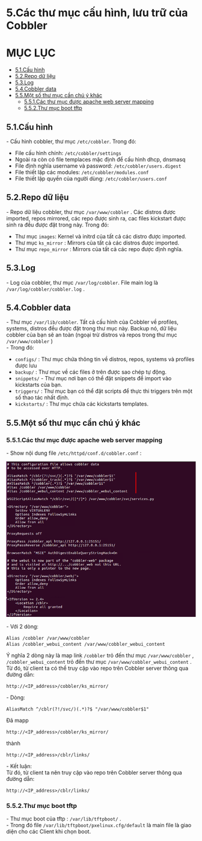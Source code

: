 # 5.Các thư mục cấu hình, lưu trữ của Cobbler

# MỤC LỤC
  - [5.1.Cấu hình](#51cấu-hình)
  - [5.2.Repo dữ liệu](#52repo-dữ-liệu)
  - [5.3.Log](#53log)
  - [5.4.Cobbler data](#54cobbler-data)
  - [5.5.Một số thư mục cần chú ý khác](#55một-số-thư-mục-cần-chú-ý-khác)
    - [5.5.1.Các thư mục được apache web server mapping](#551các-thư-mục-được-apache-web-server-mapping)
    - [5.5.2.Thư mục boot tftp](#552thư-mục-boot-tftp)


## 5.1.Cấu hình 
\- Cấu hình cobbler, thư mục `/etc/cobbler`. Trong đó:  
- File cấu hình chính: `/etc/cobbler/settings`
- Ngoài ra còn có file templaces mặc định để cấu hình dhcp, dnsmasq
- File định nghĩa username và password: `/etc/cobbler/users.digest`
- File thiết lập các modules: `/etc/cobbler/modules.conf`
- File thiết lập quyền của người dùng: `/etc/cobbler/users.conf`

## 5.2.Repo dữ liệu
\- Repo dữ liệu cobbler, thư mục `/var/www/cobbler` . Các distros được imported, repos mirrored, các repo được sinh ra, cac files kickstart được sinh ra đều được đặt trong này. Trong đó:  
- Thư mục `images`: Kernel và initrd của tất cả các distro được imported.
- Thư mục `ks_mirror` : Mirrors của tất cả các distros được imported.
- Thư mục `repo_mirror` : Mirrors của tất cả các repo được định nghĩa.

## 5.3.Log
\- Log của cobbler, thư mục `/var/log/cobbler`. File main log là `/var/log/cobbler/cobbler.log` .  

## 5.4.Cobbler data
\- Thư mục `/var/lib/cobbler`. Tất cả cấu hình của Cobbler về profiles, systems, distros đều được  đặt trong thư mục này. Backup nó, dữ liệu cobbler của bạn sẽ an toàn (ngoại trừ distros và repos trong thư mục `/var/www/cobbler` )  
\- Trong đó:  
- `configs/` : Thư mục chứa thông tin về distros, repos, systems và profiles được lưu
- `backup/` : Thư mục về các files ở trên được sao chép tự động.
- `snippets/`  - Thư mục nơi bạn có thể đặt snippets để import vào kickstarts của bạn.
- `triggers/` : Thư mục bạn có thể đặt scripts để thực thi triggers trên một số thao tác nhất định.
- `kickstarts/` : Thư mục chứa các kickstarts templates.

## 5.5.Một số thư mục cần chú ý khác
### 5.5.1.Các thư mục được apache web server mapping
\- Show nội dung file `/etc/httpd/conf.d/cobbler.conf` :  

<img src="../images/cac-thumuc-cauhinh-luutru-1.png" />

\- Với 2 dòng:  
```
Alias /cobbler /var/www/cobbler
Alias /cobbler_webui_content /var/www/cobbler_webui_content
```

Ý nghĩa 2 dòng này là map link `/cobbler` trỏ đến thư mục `/var/www/cobbler` , `/cobbler_webui_content` trỏ đến thư mục `/var/www/cobbler_webui_content` .  
Từ đó, từ client ta có thể truy cập vào repo trên Cobbler server thông qua đường dẫn:  
```
http://<IP_address>/cobbler/ks_mirror/
```

\- Dòng:  
```
AliasMatch ^/cblr(?!/svc/)(.*)?$ "/var/www/cobbler$1"
```

Đã mapp  
```
http://<IP_address>/cobbler/ks_mirror/
```

thành  
```
http://<IP_address>/cblr/links/
```

\- Kết luận:  
Từ đó, từ client ta nên truy cập vào repo trên Cobbler server thông qua đường dẫn:  
```
http://<IP_address>/cblr/links/
```

### 5.5.2.Thư mục boot tftp
\- Thư mục boot của tftp : `/var/lib/tftpboot/` .  
\- Trong đó file `/var/lib/tftpboot/pxelinux.cfg/default` là main file là giao diện cho các Client khi chọn boot.  








